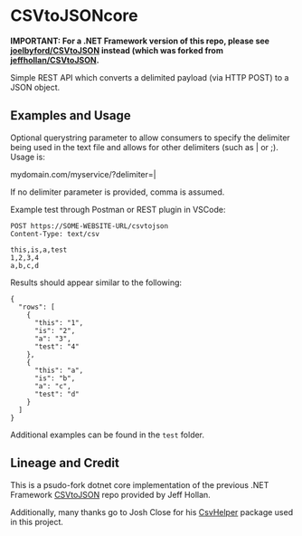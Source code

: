 # CSVtoJSONcore
**IMPORTANT: For a .NET Framework version of this repo, please see [joelbyford/CSVtoJSON](https://github.com/joelbyford/CSVtoJSON) instead (which was forked from [jeffhollan/CSVtoJSON](https://github.com/jeffhollan/CSVtoJSON).**

Simple REST API which converts a delimited payload (via HTTP POST) to a JSON object.  

## Examples and Usage
Optional querystring parameter to allow consumers to specify the delimiter being used in the text file and allows for other delimiters (such as | or ;).  Usage is:

mydomain.com/myservice/?delimiter=|

If no delimiter parameter is provided, comma is assumed.

Example test through Postman or REST plugin in VSCode:

```
POST https://SOME-WEBSITE-URL/csvtojson
Content-Type: text/csv

this,is,a,test
1,2,3,4
a,b,c,d
```

Results should appear similar to the following: 

```
{
  "rows": [
    {
      "this": "1",
      "is": "2",
      "a": "3",
      "test": "4"
    },
    {
      "this": "a",
      "is": "b",
      "a": "c",
      "test": "d"
    }
  ]
}

```
Additional examples can be found in the `test` folder.

## Lineage and Credit
This is a psudo-fork dotnet core implementation of the previous .NET Framework [CSVtoJSON](https://github.com/jeffhollan/CSVtoJSON) repo provided by Jeff Hollan. 

Additionally, many thanks go to Josh Close for his [CsvHelper](https://github.com/JoshClose/CsvHelper) package used in this project.
